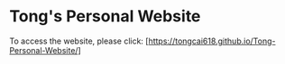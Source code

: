 # Tong's Personal Website

To access the website, please click: [https://tongcai618.github.io/Tong-Personal-Website/]
